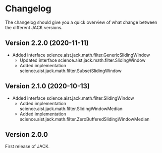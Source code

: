 # Changelog

The changelog should give you a quick overview of what change between the different JACK versions.

## Version 2.2.0 (2020-11-11)

* Added interface science.aist.jack.math.filter.GenericSlidingWindow
  - Updated interface science.aist.jack.math.filter.SlidingWindow
  - Added implementation science.aist.jack.math.filter.SubsetSlidingWindow

## Version 2.1.0 (2020-10-13)

* Added interface science.aist.jack.math.filter.SlidingWindow 
  - Added implementation science.aist.jack.math.filter.SlidingWindowMedian 
  - Added implementation science.aist.jack.math.filter.ZeroBufferedSlidingWindowMedian

## Version 2.0.0

First release of JACK.